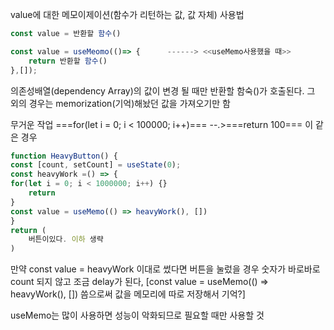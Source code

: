 value에 대한 메모이제이션(함수가 리턴하는 값, 값 자체)
사용법 
```js
const value = 반환할 함수()

const value = useMeomo(()=> {      ------> <<useMemo사용했을 때>>
	return 반환할 함수()
},[]);
```
의존성배열(dependency Array)의 값이 변경 될 때만 반환할 함숙()가 호출된다.
그 외의 경우는 memorization(기억)해놨던 값을 가져오기만 함

무거운 작업 ===for(let i = 0; i < 100000; i++)=== --.>===return 100===
이 같은 경우
```js
function HeavyButton() {
const [count, setCount] = useState(0);
const heavyWork =() => {
for(let i = 0; i < 1000000; i++) {}
	return
}
const value = useMemo(() => heavyWork(), [])
}
return (
	버튼이있다. 이하 생략
)
```
만약 const value = heavyWork 이대로 썼다면 버튼을 눌렀을 경우 숫자가 바로바로count 되지 않고 조금 delay가 된다,
[const value = useMemo(() => heavyWork(), []) 씀으로써 값을 메모리에 따로 저장해서 기억?]

useMemo는 많이 사용하면 성능이 악화되므로 필요할 때만 사용할 것
